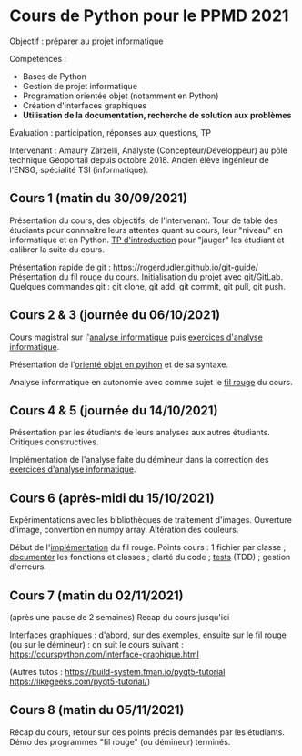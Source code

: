 # Cours de Python pour le PPMD 2021

Objectif : préparer au projet informatique

Compétences :
 + Bases de Python
 + Gestion de projet informatique
 + Programation orientée objet (notamment en Python)
 + Création d'interfaces graphiques
 + **Utilisation de la documentation, recherche de solution aux problèmes**
 
Évaluation : participation, réponses aux questions, TP

Intervenant :
Amaury Zarzelli, Analyste (Concepteur/Développeur) au pôle technique Géoportail depuis octobre 2018. Ancien élève ingénieur de l'ENSG, spécialité TSI (informatique).

## Cours 1 (matin du 30/09/2021)
Présentation du cours, des objectifs, de l'intervenant. Tour de table des étudiants pour connnaître leurs attentes quant au cours, leur "niveau" en informatique et en Python.
[TP d'introduction](https://github.com/azarz/cours_algo_M1/blob/master/tp/TP_distance_points_2D.pdf) pour "jauger" les étudiant et calibrer la suite du cours. 

Présentation rapide de git : https://rogerdudler.github.io/git-guide/
Présentation du fil rouge du cours. Initialisation du projet avec git/GitLab. Quelques commandes git : git clone, git add, git commit, git pull, git push.

## Cours 2 & 3 (journée du 06/10/2021)
Cours magistral sur l'[analyse informatique](supports_cours/Analyse_informatique_presentation.md) puis [exercices d'analyse informatique](supports_cours/Analyse_informatique_exercices.pdf).

Présentation de l'[orienté objet en python](supports_cours/Presentation_Python_objet.md) et de sa syntaxe.

Analyse informatique en autonomie avec comme sujet le [fil rouge](fil_rouge/analyse.md) du cours.

## Cours 4 & 5 (journée du 14/10/2021)
Présentation par les étudiants de leurs analyses aux autres étudiants. Critiques constructives.

Implémentation de l'analyse faite du démineur dans la correction des [exercices d'analyse informatique](supports_cours/Analyse_informatique_exercices.pdf).

## Cours 6 (après-midi du 15/10/2021)
Expérimentations avec les bibliothèques de traitement d'images. Ouverture d'image, convertion en numpy array. Altération des couleurs.

Début de l'[implémentation](fil_rouge/implementation.md) du fil rouge.
Points cours : 1 fichier par classe ; [documenter](fil_rouge/documentation_et_tests.md) les fonctions et classes ; clarté du code ; [tests](fil_rouge/documentation_et_tests.md) (TDD) ; gestion d'erreurs.

## Cours 7 (matin du 02/11/2021)
(après une pause de 2 semaines)
Recap du cours jusqu'ici

Interfaces graphiques : d'abord, sur des exemples, ensuite sur le fil rouge (ou sur le démineur) : on suit le cours suivant : https://courspython.com/interface-graphique.html

(Autres tutos : https://build-system.fman.io/pyqt5-tutorial https://likegeeks.com/pyqt5-tutorial/)

## Cours 8 (matin du 05/11/2021)
Récap du cours, retour sur des points précis demandés par les étudiants.
Démo des programmes "fil rouge" (ou démineur) terminés.





